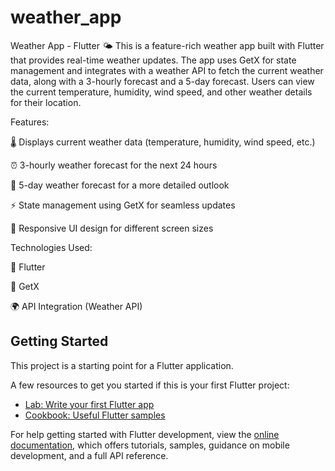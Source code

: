# weather_app

Weather App - Flutter
🌤 This is a feature-rich weather app built with Flutter that provides real-time weather updates. The app uses GetX for state management and integrates with a weather API to fetch the current weather data, along with a 3-hourly forecast and a 5-day forecast. Users can view the current temperature, humidity, wind speed, and other weather details for their location.

Features:

🌡 Displays current weather data (temperature, humidity, wind speed, etc.)

⏰ 3-hourly weather forecast for the next 24 hours

📅 5-day weather forecast for a more detailed outlook

⚡ State management using GetX for seamless updates

📱 Responsive UI design for different screen sizes


Technologies Used:

🦄 Flutter

🔄 GetX

🌍 API Integration (Weather API)



## Getting Started

This project is a starting point for a Flutter application.

A few resources to get you started if this is your first Flutter project:

- [Lab: Write your first Flutter app](https://docs.flutter.dev/get-started/codelab)
- [Cookbook: Useful Flutter samples](https://docs.flutter.dev/cookbook)

For help getting started with Flutter development, view the
[online documentation](https://docs.flutter.dev/), which offers tutorials,
samples, guidance on mobile development, and a full API reference.
